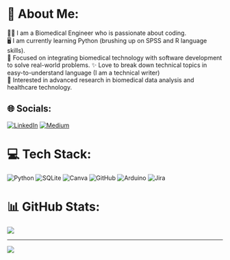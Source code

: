 # 💫 About Me:

👩‍🔬 I am  a Biomedical Engineer who is passionate about coding. <br>
🖥️ I am currently learning Python (brushing up on SPSS and R language skills).<br>
🧠 Focused on integrating biomedical technology with software development to solve real-world problems.<be>
✨ Love to break down technical topics in easy-to-understand language (I am a technical writer)<br>
🔬 Interested in advanced research in biomedical data analysis and healthcare technology.<be>




## 🌐 Socials:
[![LinkedIn](https://img.shields.io/badge/LinkedIn-%230077B5.svg?logo=linkedin&logoColor=white)](https://linkedin.com/in/https://www.linkedin.com/in/sana-raza-393582164/) 
[![Medium](https://img.shields.io/badge/Medium-12100E?logo=medium&logoColor=white)](https://medium.com/@https://medium.com/@sana.raxa321) 

# 💻 Tech Stack:
![Python](https://img.shields.io/badge/python-3670A0?style=for-the-badge&logo=python&logoColor=ffdd54) ![SQLite](https://img.shields.io/badge/sqlite-%2307405e.svg?style=for-the-badge&logo=sqlite&logoColor=white) ![Canva](https://img.shields.io/badge/Canva-%2300C4CC.svg?style=for-the-badge&logo=Canva&logoColor=white) ![GitHub](https://img.shields.io/badge/github-%23121011.svg?style=for-the-badge&logo=github&logoColor=white) ![Arduino](https://img.shields.io/badge/-Arduino-00979D?style=for-the-badge&logo=Arduino&logoColor=white) ![Jira](https://img.shields.io/badge/jira-%230A0FFF.svg?style=for-the-badge&logo=jira&logoColor=white)
# 📊 GitHub Stats:


![](https://github-readme-stats.vercel.app/api/top-langs/?username=Sanarazaaa&theme=dark&hide_border=false&include_all_commits=false&count_private=false&layout=compact)

---
[![](https://visitcount.itsvg.in/api?id=Sanarazaaa&icon=0&color=0)](https://visitcount.itsvg.in)

<!-- Proudly created with GPRM ( https://gprm.itsvg.in ) -->

